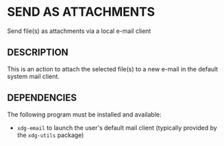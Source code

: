 SEND AS ATTACHMENTS
===================

Send file(s) as attachments via a local e-mail client

DESCRIPTION
-----------

This is an action to attach the selected file(s) to a new e-mail in the
default system mail client.

DEPENDENCIES
------------

The following program must be installed and available:

* `xdg-email` to launch the user's default mail client (typically provided by
the `xdg-utils` package)

